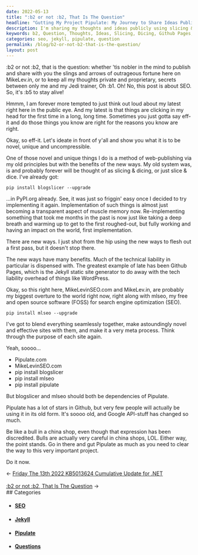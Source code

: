 ```yaml
---
date: 2022-05-13
title: ":b2 or not :b2, That Is The Question"
headline: "Gutting My Project Pipulate: My Journey to Share Ideas Publicly"
description: I'm sharing my thoughts and ideas publicly using slicing & dicing, Github Pages, mlseo, and blogslicer for search engine optimization. I'm determined to gut my project Pipulate and make way for it now. Join me on this journey and read my blog post to learn more.
keywords: b2, Question, Thoughts, Ideas, Slicing, Dicing, Github Pages, mlseo, blogslicer, Search Engine Optimization, Project Pipulate, Web-Publishing, Software
categories: seo, jekyll, pipulate, question
permalink: /blog/b2-or-not-b2-that-is-the-question/
layout: post
---
```



:b2 or not :b2, that is the question: whether 'tis nobler in the mind to
publish and share with you the slings and arrows of outrageous fortune here on
MikeLev.in, or to keep all my thoughts private and proprietary, secrets between
only me and my Jedi trainer, Oh :b1. Oh! No, this post is about SEO. So, it's
:b5 to stay alive!

Hmmm, I am forever more tempted to just think out loud about my latest right
here in the public eye. And my latest is that things are clicking in my head
for the first time in a long, long time. Sometimes you just gotta say eff-it
and do those things you know are right for the reasons you know are right.

Okay, so eff-it. Let's ideate in front of y'all and show you what it is to be
novel, unique and uncompressible.

One of those novel and unique things I do is a method of web-publishing via my
old principles but with the benefits of the new ways. My old system was, is and
probably forever will be thought of as slicing & dicing, or just slice & dice.
I've already got:

    pip install blogslicer --upgrade

...in PyPI.org already. See, it was just so friggin' easy once I decided to try
implementing it again. Implementation of such things is almost just becoming a
transparent aspect of muscle memory now. Re-implementing something that took me
months in the past is now just like taking a deep breath and warming up to get
to the first roughed-out, but fully working and having an impact on the world,
first implementation.

There are new ways. I just shot from the hip using the new ways to flesh out a
first pass, but it doesn't stop there.

The new ways have many benefits. Much of the technical liability in particular
is dispensed with. The greatest example of late has been Github Pages, which is
the Jekyll static site generator to do away with the tech liability overhead of
things like WordPress.

Okay, so this right here, MikeLevinSEO.com and MikeLev.in, are probably my
biggest overture to the world right now, right along with mlseo, my free and
open source software (FOSS) for search engine optimization (SEO).

    pip install mlseo --upgrade

I've got to blend everything seamlessly together, make astoundingly novel and
effective sites with them, and make it a very meta process. Think through the
purpose of each site again.

Yeah, soooo...

- Pipulate.com
- MikeLevinSEO.com
- pip install blogslicer
- pip install mlseo
- pip install pipulate

But blogslicer and mlseo should both be dependencies of Pipulate.

Pipulate has a lot of stars in Github, but very few people will actually be
using it in its old form. It's soooo old, and Google API-stuff has changed so
much.

Be like a bull in a china shop, even though that expression has been
discredited. Bulls are actually very careful in china shops, LOL. Either way,
the point stands. Go in there and gut Pipulate as much as you need to clear the
way to this very important project.

Do it now.

<div class="arrow-links"><div class="post-nav-prev"><span class="arrow">&larr;&nbsp;</span><a href="/blog/friday-the-13th-2022-kb5013624-cumulative-update-for-net/">Friday The 13th 2022 KB5013624 Cumulative Update for .NET</a></div> &nbsp; <div class="post-nav-next"><a href="/blog/b2-or-not-b2-that-is-the-question/">:b2 or not :b2, That Is The Question</a><span class="arrow">&nbsp;&rarr;</span></div></div>
## Categories

<ul>
<li><h4><a href='/seo/'>SEO</a></h4></li>
<li><h4><a href='/jekyll/'>Jekyll</a></h4></li>
<li><h4><a href='/pipulate/'>Pipulate</a></h4></li>
<li><h4><a href='/question/'>Questions</a></h4></li></ul>